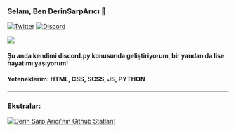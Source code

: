### Selam, Ben DerinSarpArıcı 👋

[![Twitter](https://img.shields.io/twitter/follow/DerinSarpArici?color=Green&label=Twitter&style=for-the-badge)](https://twitter.com/DerinSarpArici)
[![Discord](https://img.shields.io/discord/740745132718030849?color=green&label=Discord&logoColor=Green&style=for-the-badge)](https://discord.gg/GZjUREyf3N)


![](https://cdn.discordapp.com/attachments/1167138555710144605/1176959341279072256/sarp.png?ex=6570c3cd&is=655e4ecd&hm=1d045a6b3781013653684ba4f1c16d24dc16f249a3f0206bac1bdd357722dfce&)

#### Şu anda kendimi discord.py konusunda geliştiriyorum, bir yandan da lise hayatımı yaşıyorum!

#### Yeteneklerim: HTML, CSS, SCSS, JS, PYTHON

---

[twitter]: https://twitter.com/DerinSarpArici
[discord]: https://discord.gg/GZjUREyf3N

### Ekstralar:
[![Derin Sarp Arıcı'nın Github Statları!](https://github-readme-stats.vercel.app/api?username=derinsarparici)](http://www.derinsarparici.tk)
